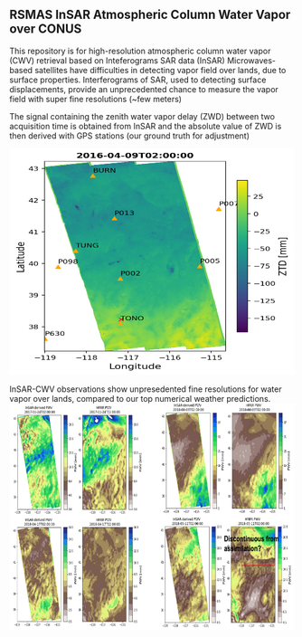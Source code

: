 ## RSMAS InSAR Atmospheric Column Water Vapor over CONUS

This repository is for high-resolution atmospheric column water vapor (CWV) retrieval based on Inteferograms SAR data (InSAR)
Microwaves-based satellites have difficulties in detecting vapor field over lands, due to surface properties.
Interferograms of SAR, used to detecting surface displacements, provide an unprecedented chance to measure the vapor field with super fine resolutions (~few meters)<br>

The signal containing the zenith water vapor delay (ZWD) between two acquisition time is obtained from InSAR and the absolute value of ZWD is then derived with GPS stations (our ground truth for adjustment)<br>

<img src="https://github.com/weiming9115/RSMAS_InSAR_CWV/blob/master/doc/InSAR_GPS_views.png" width="550" height="400">

InSAR-CWV observations show unpresedented fine resolutions for water vapor over lands, compared to our top numerical weather predictions.<br>
<img src="https://github.com/weiming9115/RSMAS_InSAR_CWV/blob/master/doc/InSAR_CWV_example.png" width="550" height="400">

